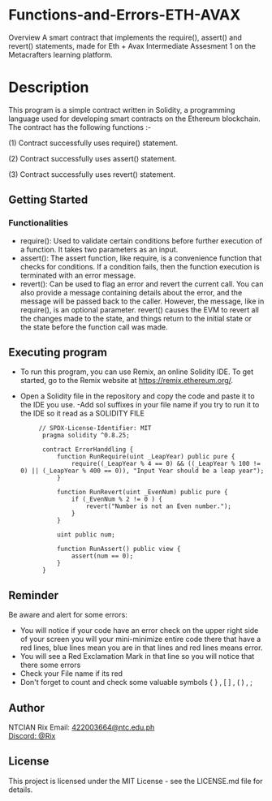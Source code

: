 # Functions-and-Errors-ETH-AVAX
Overview
A smart contract that implements the require(), assert() and revert() statements, made for Eth + Avax Intermediate Assesment 1 on the Metacrafters learning platform.

# Description

This program is a simple contract written in Solidity, a programming language used for developing smart contracts on the Ethereum blockchain. The contract has the following functions :-

(1) Contract successfully uses require() statement.

(2) Contract successfully uses assert() statement.

(3) Contract successfully uses revert() statement.

## Getting Started
### Functionalities
- require(): Used to validate certain conditions before further execution of a function. It takes two parameters as an input.
- assert(): The assert function, like require, is a convenience function that checks for conditions. If a condition fails, then the function execution is terminated with an error message.
- revert(): Can be used to flag an error and revert the current call. You can also provide a message containing details about the error, and the message will be passed back to the caller. However, the message, like in require(), is an optional parameter. revert() causes the EVM to revert all the changes made to the state, and things return to the initial state or the state before the function call was made.
## Executing program
- To run this program, you can use Remix, an online Solidity IDE. To get started, go to the Remix website at https://remix.ethereum.org/.
- Open a Solidity file in the repository and copy the code and paste it to the IDE you use.
-Add sol suffixes in your file name if you try to run it to the IDE so it read as a SOLIDITY FILE

           // SPDX-License-Identifier: MIT
            pragma solidity ^0.8.25;

            contract ErrorHanddling {
                function RunRequire(uint _LeapYear) public pure {
                    require((_LeapYear % 4 == 0) && ((_LeapYear % 100 != 0) || (_LeapYear % 400 == 0)), "Input Year should be a leap year");
                }
            
                function RunRevert(uint _EvenNum) public pure {
                    if (_EvenNum % 2 != 0 ) {
                        revert("Number is not an Even number.");
                    }
                }
            
                uint public num;
            
                function RunAssert() public view {
                    assert(num == 0);
                }
            }


## Reminder
Be aware and alert for some errors:

- You will notice if your code have an error check on the upper right side of your screen you will your mini-minimize entire code there that have a red lines, blue lines mean you are in that lines and red lines means error.
- You will see a Red Exclamation Mark in that line so you will notice that there some errors
- Check your File name if its red
- Don't forget to count and check some valuable symbols { } , [ ] , ( ) , ;

## Author
NTCIAN Rix
Email: 422003664@ntc.edu.ph
<br>
[Discord: @Rix](rix1473)

## License

This project is licensed under the MIT License - see the LICENSE.md file for details.


